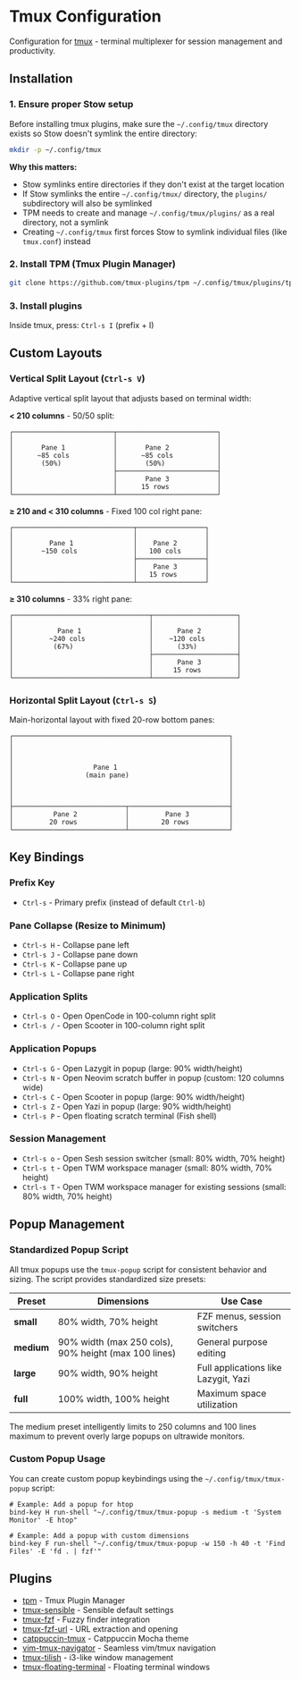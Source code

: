 # Tmux Configuration

Configuration for [tmux](https://github.com/tmux/tmux) - terminal multiplexer for session management and productivity.

## Installation

### 1. Ensure proper Stow setup
Before installing tmux plugins, make sure the `~/.config/tmux` directory exists so Stow doesn't symlink the entire directory:

```bash
mkdir -p ~/.config/tmux
```

**Why this matters:**
- Stow symlinks entire directories if they don't exist at the target location
- If Stow symlinks the entire `~/.config/tmux/` directory, the `plugins/` subdirectory will also be symlinked
- TPM needs to create and manage `~/.config/tmux/plugins/` as a real directory, not a symlink
- Creating `~/.config/tmux` first forces Stow to symlink individual files (like `tmux.conf`) instead

### 2. Install TPM (Tmux Plugin Manager)
```bash
git clone https://github.com/tmux-plugins/tpm ~/.config/tmux/plugins/tpm
```

### 3. Install plugins
Inside tmux, press: `Ctrl-s I` (prefix + I)

## Custom Layouts

### Vertical Split Layout (`Ctrl-s V`)
Adaptive vertical split layout that adjusts based on terminal width:

**< 210 columns** - 50/50 split:
```
┌─────────────────────────┬─────────────────────────┐
│                         │                         │
│       Pane 1            │       Pane 2            │
│      ~85 cols           │      ~85 cols           │
│       (50%)             │       (50%)             │
│                         ├─────────────────────────┤
│                         │       Pane 3            │
│                         │      15 rows            │
└─────────────────────────┴─────────────────────────┘
```

**≥ 210 and < 310 columns** - Fixed 100 col right pane:
```
┌──────────────────────────────┬─────────────────┐
│                              │                 │
│         Pane 1               │    Pane 2       │
│       ~150 cols              │   100 cols      │
│                              ├─────────────────┤
│                              │    Pane 3       │
│                              │   15 rows       │
└──────────────────────────────┴─────────────────┘
```

**≥ 310 columns** - 33% right pane:
```
┌──────────────────────────────────┬─────────────────────┐
│                                  │                     │
│           Pane 1                 │      Pane 2         │
│         ~240 cols                │    ~120 cols        │
│          (67%)                   │      (33%)          │
│                                  ├─────────────────────┤
│                                  │      Pane 3         │
│                                  │     15 rows         │
└──────────────────────────────────┴─────────────────────┘
```

### Horizontal Split Layout (`Ctrl-s S`)
Main-horizontal layout with fixed 20-row bottom panes:

```
┌──────────────────────────────────────────────────────┐
│                                                      │
│                                                      │
│                                                      │
│                    Pane 1                            │
│                  (main pane)                         │
│                                                      │
│                                                      │
│                                                      │
├────────────────────────────┬─────────────────────────┤
│          Pane 2            │         Pane 3          │
│         20 rows            │        20 rows          │
└────────────────────────────┴─────────────────────────┘
```

## Key Bindings

### Prefix Key
- `Ctrl-s` - Primary prefix (instead of default `Ctrl-b`)

### Pane Collapse (Resize to Minimum)
- `Ctrl-s H` - Collapse pane left
- `Ctrl-s J` - Collapse pane down
- `Ctrl-s K` - Collapse pane up
- `Ctrl-s L` - Collapse pane right

### Application Splits
- `Ctrl-s O` - Open OpenCode in 100-column right split
- `Ctrl-s /` - Open Scooter in 100-column right split

### Application Popups
- `Ctrl-s G` - Open Lazygit in popup (large: 90% width/height)
- `Ctrl-s N` - Open Neovim scratch buffer in popup (custom: 120 columns wide)
- `Ctrl-s C` - Open Scooter in popup (large: 90% width/height)
- `Ctrl-s Z` - Open Yazi in popup (large: 90% width/height)
- `Ctrl-s P` - Open floating scratch terminal (Fish shell)

### Session Management
- `Ctrl-s o` - Open Sesh session switcher (small: 80% width, 70% height)
- `Ctrl-s t` - Open TWM workspace manager (small: 80% width, 70% height)
- `Ctrl-s T` - Open TWM workspace manager for existing sessions (small: 80% width, 70% height)

## Popup Management

### Standardized Popup Script
All tmux popups use the `tmux-popup` script for consistent behavior and sizing. The script provides standardized size presets:

| Preset | Dimensions | Use Case |
|--------|------------|----------|
| **small** | 80% width, 70% height | FZF menus, session switchers |
| **medium** | 90% width (max 250 cols), 90% height (max 100 lines) | General purpose editing |
| **large** | 90% width, 90% height | Full applications like Lazygit, Yazi |
| **full** | 100% width, 100% height | Maximum space utilization |

The medium preset intelligently limits to 250 columns and 100 lines maximum to prevent overly large popups on ultrawide monitors.

### Custom Popup Usage
You can create custom popup keybindings using the `~/.config/tmux/tmux-popup` script:

```tmux
# Example: Add a popup for htop
bind-key H run-shell "~/.config/tmux/tmux-popup -s medium -t 'System Monitor' -E htop"

# Example: Add a popup with custom dimensions
bind-key F run-shell "~/.config/tmux/tmux-popup -w 150 -h 40 -t 'Find Files' -E 'fd . | fzf'"
```

## Plugins

- [tpm](https://github.com/tmux-plugins/tpm) - Tmux Plugin Manager
- [tmux-sensible](https://github.com/tmux-plugins/tmux-sensible) - Sensible default settings
- [tmux-fzf](https://github.com/sainnhe/tmux-fzf) - Fuzzy finder integration
- [tmux-fzf-url](https://github.com/wfxr/tmux-fzf-url) - URL extraction and opening
- [catppuccin-tmux](https://github.com/catppuccin/tmux) - Catppuccin Mocha theme
- [vim-tmux-navigator](https://github.com/christoomey/vim-tmux-navigator) - Seamless vim/tmux navigation
- [tmux-tilish](https://github.com/jabirali/tmux-tilish) - i3-like window management
- [tmux-floating-terminal](https://github.com/lloydbond/tmux-floating-terminal) - Floating terminal windows
